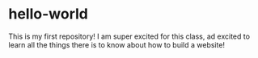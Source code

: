 # hello-world
This is my first repository!
I am super excited for this class, ad excited to learn all the things there is to know about how to build a website!
